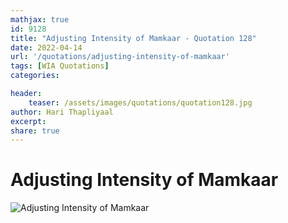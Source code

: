 ```yaml
---
mathjax: true
id: 9128
title: "Adjusting Intensity of Mamkaar - Quotation 128"
date: 2022-04-14
url: '/quotations/adjusting-intensity-of-mamkaar'
tags: [WIA Quotations] 
categories: 

header:
    teaser: /assets/images/quotations/quotation128.jpg
author: Hari Thapliyaal 
excerpt:
share: true 
---
```


# Adjusting Intensity of Mamkaar

![Adjusting Intensity of Mamkaar](/assets/images/quotations/quotation128.jpg)
